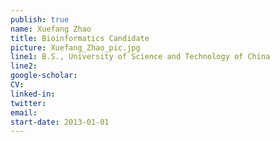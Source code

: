 ```yaml
---
publish: true
name: Xuefang Zhao
title: Bioinformatics Candidate
picture: Xuefang_Zhao_pic.jpg
line1: B.S., University of Science and Technology of China
line2: 
google-scholar: 
CV:
linked-in: 
twitter:
email:
start-date: 2013-01-01
---
```

